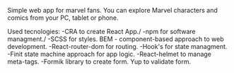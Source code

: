 Simple web app for marvel fans. 
You can explore Marvel characters and comics from your PC, tablet or phone.

Used tecnologies:
-CRA to create React App./
-npm for software managment./
-SCSS for styles. BEM - component-based approach to web development.
-React-router-dom for routing.
-Hook's for state managment.
-Finit state machine approach for app logic.
-React-helmet to manage meta-tags.
-Formik library to create form. Yup to validate form.



